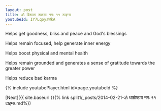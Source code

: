 ```yaml
---
layout: post
title: ॐ विशाला शकया नमः ११ टाइम्स
youtubeId: IY7LqoyaWkA
---
```

 
 
Helps get goodness, bliss and peace and God's blessings
 
Helps remain focused, help generate inner energy 
 
Helps boost physical and mental health 
 
Helps remain grounded and generates a sense of gratitude towards the greater power 
 
Helps reduce bad karma
 
 
 
 


{% include youtubePlayer.html id=page.youtubeId %}
 
[Next]({{ site.baseurl }}{% link  split1/_posts/2014-02-21-ॐ थाम्रोष्ठाय नमः ११ टाइम्स.md%})
 
